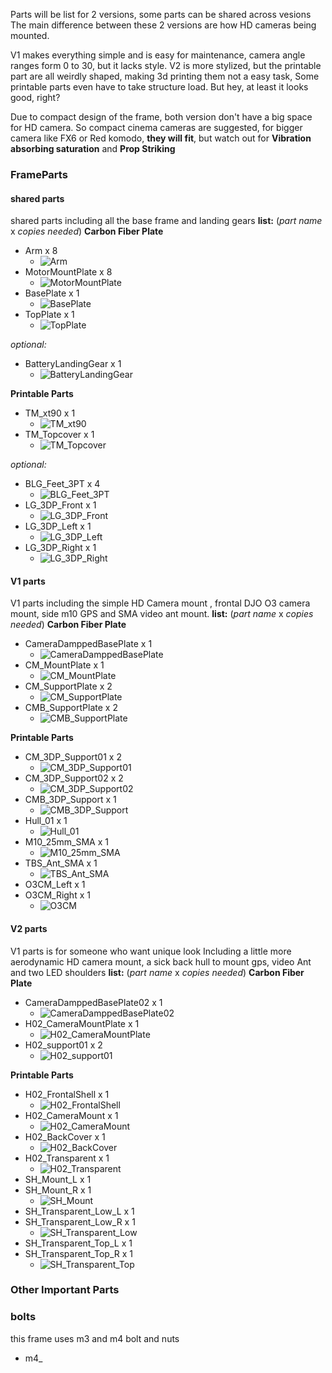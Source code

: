 Parts will be list for 2 versions, some parts can be shared across vesions
The main difference between these 2 versions are how HD cameras being mounted.

V1 makes everything simple and is easy for maintenance, camera angle ranges form 0 to 30, but it lacks style.
V2 is more stylized, but the printable part are all  weirdly shaped, making 3d printing them not a easy task, Some printable parts even have to take structure load. But hey, at least it looks good, right?

Due to compact design of the frame, both version don't have a big space for HD camera. So compact cinema cameras are suggested, for bigger camera like FX6 or Red komodo, **they will fit**, but watch out for **Vibration absorbing saturation** and **Prop Striking**

### FrameParts
#### shared parts
shared parts including all the base frame and landing gears
**list:**
(*part name* x *copies needed*)
**Carbon Fiber Plate**
- Arm x 8
  - ![Arm](Images/Parts/Arm.png)
- MotorMountPlate x 8
  - ![MotorMountPlate](Images/Parts/MotorMountPlate.png)
- BasePlate x 1
  - ![BasePlate](Images/Parts/BasePlate.png)
- TopPlate x 1
  - ![TopPlate](Images/Parts/TopPlate.png)

*optional:*
- BatteryLandingGear x 1
  - ![BatteryLandingGear](Images/Parts/BatteryLandingGear.png)

**Printable Parts**
- TM_xt90 x 1
  - ![TM_xt90](Images/Parts/TM_xt90.png)
- TM_Topcover x 1
  - ![TM_Topcover](Images/Parts/TM_Topcover.png)

*optional:*
- BLG_Feet_3PT x 4
  - ![BLG_Feet_3PT](Images/Parts/BLG_Feet_3PT.png)
- LG_3DP_Front x 1 
  - ![LG_3DP_Front](Images/Parts/LG_3DP_Front.png)
- LG_3DP_Left x 1
  - ![LG_3DP_Left](Images/Parts/LG_3DP_Left.png)
- LG_3DP_Right x 1
  - ![LG_3DP_Right](Images/Parts/LG_3DP_Right.png)

#### V1 parts
V1 parts including the simple HD Camera mount , frontal DJO O3 camera mount, side m10 GPS and SMA video ant mount.
**list:**
(*part name* x *copies needed*)
**Carbon Fiber Plate**
- CameraDamppedBasePlate x 1
  - ![CameraDamppedBasePlate](Images/Parts/CameraDamppedBasePlate.png)
- CM_MountPlate x 1
  - ![CM_MountPlate](Images/Parts/CM_MountPlate.png)
- CM_SupportPlate x 2
  - ![CM_SupportPlate](Images/Parts/CM_SupportPlate.png)
- CMB_SupportPlate x 2
  - ![CMB_SupportPlate](Images/Parts/CMB_SupportPlate.png)

**Printable Parts**
- CM_3DP_Support01 x 2
  - ![CM_3DP_Support01](Images/Parts/CM_3DP_Support01.png)
- CM_3DP_Support02 x 2
  - ![CM_3DP_Support02](Images/Parts/CM_3DP_Support02.png)
- CMB_3DP_Support x 1
  - ![CMB_3DP_Support](Images/Parts/CMB_3DP_Support.png)
- Hull_01 x 1
  - ![Hull_01](Images/Parts/Hull_01.png)
- M10_25mm_SMA x 1
  - ![M10_25mm_SMA](Images/Parts/M10_25mm_SMA.png)
- TBS_Ant_SMA x 1
  - ![TBS_Ant_SMA](Images/Parts/TBS_Ant_SMA.png)
- O3CM_Left x 1
- O3CM_Right x 1
  - ![O3CM](Images/Parts/O3CM.png)

#### V2 parts
V1 parts is for someone who want unique look
Including a little more aerodynamic HD camera mount, a sick back hull to mount gps, video Ant and two LED shoulders
**list:**
(*part name* x *copies needed*)
**Carbon Fiber Plate**
- CameraDamppedBasePlate02 x 1
  - ![CameraDamppedBasePlate02](Images/Parts/CameraDamppedBasePlate02.png)
- H02_CameraMountPlate x 1
  - ![H02_CameraMountPlate](Images/Parts/H02_CameraMountPlate.png)
- H02_support01 x 2
  - ![H02_support01](Images/Parts/H02_support01.png)

**Printable Parts**
- H02_FrontalShell x 1
  - ![H02_FrontalShell](Images/Parts/H02_FrontalShell.png)
- H02_CameraMount x 1
  - ![H02_CameraMount](Images/Parts/H02_CameraMount.png)
- H02_BackCover x 1
  - ![H02_BackCover](Images/Parts/H02_BackCover.png)
- H02_Transparent x 1
  - ![H02_Transparent](Images/Parts/H02_Transparent.png)
- SH_Mount_L x 1
- SH_Mount_R x 1
  - ![SH_Mount](Images/Parts/SH_Mount.png)
- SH_Transparent_Low_L x 1
- SH_Transparent_Low_R x 1
  - ![SH_Transparent_Low](Images/Parts/SH_Transparent_Low.png)
- SH_Transparent_Top_L x 1
- SH_Transparent_Top_R x 1
  - ![SH_Transparent_Top](Images/Parts/SH_Transparent_Top.png)


### Other Important Parts
### bolts
this frame uses m3 and m4 bolt and nuts
- m4_